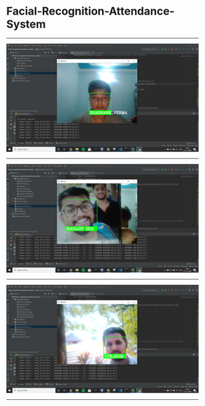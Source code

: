 <h1>Facial-Recognition-Attendance-System</h1>
<hr>
<img src=https://github.com/Shashank1816/Facial-Recognition-Attendance-System/blob/main/Project_images/2020-11-01%20(11).png>
<hr>
<img src=https://github.com/Shashank1816/Facial-Recognition-Attendance-System/blob/main/Project_images/2020-11-01%20(14).png>
<hr>
<img src=https://github.com/Shashank1816/Facial-Recognition-Attendance-System/blob/main/Project_images/2020-11-01%20(16).png>
<hr>
